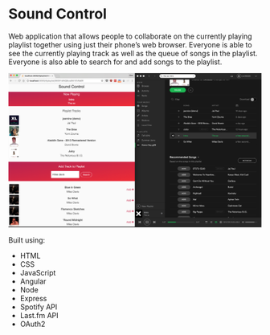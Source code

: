 # Sound Control
Web application that allows people to collaborate on the currently playing playlist together using just their phone’s web browser. Everyone is able to see the currently playing track as well as the queue of songs in the playlist. Everyone is also able to search for and add songs to the playlist.


![Sound Control](sound_control_screenshot.png "Sound Control")


Built using:
* HTML
* CSS
* JavaScript
* Angular
* Node
* Express
* Spotify API
* Last.fm API
* OAuth2
